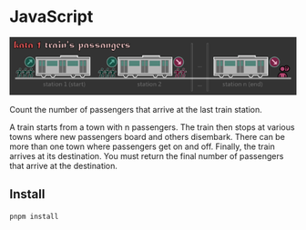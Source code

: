 # JavaScript

![kata-1-title-trains-passengers](https://github.com/darellanodev/katas-for-practice/blob/main/katas/01-passengers/img/title.png?raw=true)

Count the number of passengers that arrive at the last train station.

A train starts from a town with n passengers. The train then stops at various towns where new passengers board and others disembark. There can be more than one town where passengers get on and off. Finally, the train arrives at its destination. You must return the final number of passengers that arrive at the destination.

## Install

`pnpm install`
